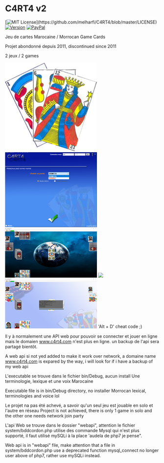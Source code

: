 # C4RT4 v2

[![MIT License](https://img.shields.io/apm/l/atomic-design-ui.svg?)](https://github.com/melharfi/C4RT4/blob/master/LICENSE)
[![Version](https://badge.fury.io/gh/tterb%2FHyde.svg)](https://github.com/melharfi/C4RT4)
[![PayPal](https://img.shields.io/badge/paypal-donate-yellow.svg)](https://www.paypal.com/cgi-bin/webscr?cmd=_s-xclick&hosted_button_id=VN92ND2CDMX92)

Jeu de cartes Marocaine / Morrocan Game Cards

Projet abondonné depuis 2011, discontinued since 2011

2 jeux / 2 games

<img src="C4RT4/Resources/img/logo.gif" width = "300">
<img src="C4RT4/Resources/screen1.png" width = "300">
<img src="C4RT4/Resources/screen2.png" width = "300">
<img src="C4RT4/Resources/screen3.png" width = "300">
<img src="C4RT4/Resources/screen4.png" width = "300"> 'Alt + D'  cheat code ;)

Il y à normalement une API web pour pouvoir se connecter et jouer en ligne mais le domaien www.c4rt4.com n'est plus en ligne.
un backup de l'api sera partagé bientôt.

A web api si not yed added to make it work over network, a domaine name www.c4rt4.com is expared by the way, i will look for if i have a backup of my web api


L'executable se trouve dans le fichier bin/Debug, aucun install
Une terminologie, lexique et une voix Marocaine

Executable file is in bin/Debug directory, no installer
Morrocan lexical, terminologies and voice lol

Le projet na pas été achevé, a savoir qu'un seul jeu est jouable en solo et l'autre en réseau
Project is not achieved, there is only 1 game in solo and the other one needs network join party

L'api Web se trouve dans le dossier "webapi", attention le fichier system/bddcordon.php utilise des commande Mysql qui n'est plus supporté, il faut utilisé mySQLi à la place 'audela de php7 je pense".

Web api is in "webapi" file, make attention that a file in system/bddcordon.php use a deprecated function mysql_connect no longer user above of php7, rather use mySQLi instead.

